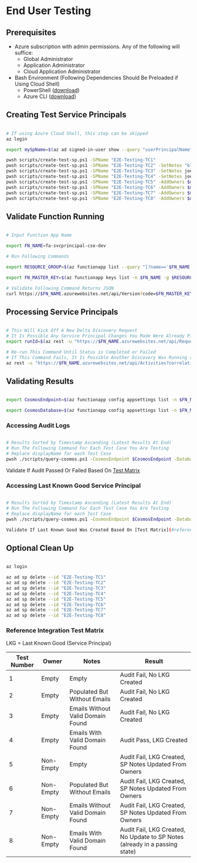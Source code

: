# End User Testing

## Prerequisites

- Azure subscription with admin permissions. Any of the following will suffice:
  - Global Administrator
  - Application Administrator
  - Cloud Application Administrator
- Bash Environment (Following Dependencies Should Be Preloaded if Using Cloud Shell)
  - PowerShell ([download](https://docs.microsoft.com/en-us/powershell/scripting/install/installing-powershell?view=powershell-7.1))
  - Azure CLI ([download](https://docs.microsoft.com/en-us/cli/azure/install-azure-cli?view=azure-cli-latest))

## Creating Test Service Principals

```sh

# If using Azure Cloud Shell, this step can be skipped
az login

export mySpName=$(az ad signed-in-user show --query "userPrincipalName" -o tsv)

pwsh scripts/create-test-sp.ps1 -SPName "E2E-Testing-TC1"
pwsh scripts/create-test-sp.ps1 -SPName "E2E-Testing-TC2" -SetNotes "blah blah"
pwsh scripts/create-test-sp.ps1 -SPName "E2E-Testing-TC3" -SetNotes joe@gmail.com
pwsh scripts/create-test-sp.ps1 -SPName "E2E-Testing-TC4" -SetNotes joe@walmart.com
pwsh scripts/create-test-sp.ps1 -SPName "E2E-Testing-TC5" -AddOwners $mySpName
pwsh scripts/create-test-sp.ps1 -SPName "E2E-Testing-TC6" -AddOwners $mySpName -SetNotes "blah blah"
pwsh scripts/create-test-sp.ps1 -SPName "E2E-Testing-TC7" -AddOwners $mySpName -SetNotes joe@gmail.com
pwsh scripts/create-test-sp.ps1 -SPName "E2E-Testing-TC8" -AddOwners $mySpName -SetNotes joe@walmart.com

```

## Validate Function Running

```bash

# Input Function App Name

export FN_NAME=fa-svcprincipal-cse-dev

# Run Following Commands

export RESOURCE_GROUP=$(az functionapp list --query "[?name=='$FN_NAME']" --query "[].resourceGroup" -o tsv)

export FN_MASTER_KEY=$(az functionapp keys list -n $FN_NAME -g $RESOURCE_GROUP --query masterKey -o tsv)

# Validate Following Command Returns JSON
curl https://$FN_NAME.azurewebsites.net/api/Version?code=$FN_MASTER_KEY

```

## Processing Service Principals

```bash

# This Will Kick Off A New Delta Discovery Request
# It Is Possible Any Service Principal Changes You Made Were Already Picked Up
export runId=$(az rest -u "https://$FN_NAME.azurewebsites.net/api/RequestDiscovery?code=$FN_MASTER_KEY" --query correlationId -o tsv --skip-authorization-header)

# Re-run This Command Until Status is Completed or Failed
# If This Command Fails, It Is Possible Another Discovery Was Running at the Same Time
az rest -u "https://$FN_NAME.azurewebsites.net/api/Activities?correlationId=$runId&code=$FN_MASTER_KEY" --skip-authorization-header --query "activity[-1].status" -o tsv

```

## Validating Results

```bash

export CosmosEndpoint=$(az functionapp config appsettings list -n $FN_NAME -g $RESOURCE_GROUP --query "[?name=='SPCosmosURL'][].value" -o tsv)

export CosmosDatabase=$(az functionapp config appsettings list -n $FN_NAME -g $RESOURCE_GROUP --query "[?name=='SPCosmosDatabase'][].value" -o tsv)

```

### Accessing Audit Logs

```bash

# Results Sorted by Timestamp Ascending (Latest Results At End)
# Run The Following Command For Each Test Case You Are Testing
# Replace displayName for each Test Case
pwsh ./scripts/query-cosmos.ps1 -CosmosEndpoint $CosmosEndpoint -DatabaseName $CosmosDatabase -CollectionName Audit -Query  "SELECT * FROM c WHERE c.descriptor.displayName = 'E2E-Testing-TC1'"

```

Validate If Audit Passed Or Failed Based On [Test Matrix](#reference-integration-test-matrix)

### Accessing Last Known Good Service Principal

```bash

# Results Sorted by Timestamp Ascending (Latest Results At End)
# Run The Following Command For Each Test Case You Are Testing
# Replace displayName for each Test Case
pwsh ./scripts/query-cosmos.ps1 -CosmosEndpoint $CosmosEndpoint -DatabaseName $CosmosDatabase -CollectionName ObjectTracking -Query  "SELECT * FROM c WHERE c.entity.displayName = 'alfredosp-tf-sp-dev'"

Validate If Last Known Good Was Created Based On [Test Matrix](#reference-integration-test-matrix)

```

## Optional Clean Up

```sh

az login

az ad sp delete --id "E2E-Testing-TC1"
az ad sp delete --id "E2E-Testing-TC2"
az ad sp delete --id "E2E-Testing-TC3"
az ad sp delete --id "E2E-Testing-TC4"
az ad sp delete --id "E2E-Testing-TC5"
az ad sp delete --id "E2E-Testing-TC6"
az ad sp delete --id "E2E-Testing-TC7"
az ad sp delete --id "E2E-Testing-TC8"

```

### Reference Integration Test Matrix

LKG = Last Known Good (Service Principal)

| Test Number | Owner | Notes | Result |
|---|---|---|---|
| 1 | Empty | Empty | Audit Fail, No LKG Created |
| 2 | Empty | Populated But Without Emails | Audit Fail, No LKG Created |
| 3 | Empty | Emails Without Valid Domain Found | Audit Fail, No LKG Created |
| 4 | Empty | Emails With Valid Domain Found | Audit Pass, LKG Created |
| 5 | Non-Empty | Empty | Audit Fail, LKG Created, SP Notes Updated From Owners |
| 6 | Non-Empty | Populated But Without Emails | Audit Fail, LKG Created, SP Notes Updated From Owners |
| 7 | Non-Empty | Emails Without Valid Domain Found | Audit Fail, LKG Created, SP Notes Updated From Owners |
| 8 | Non-Empty | Emails With Valid Domain Found | Audit Fail, LKG Created, No Update to SP Notes (already in a passing state) |
